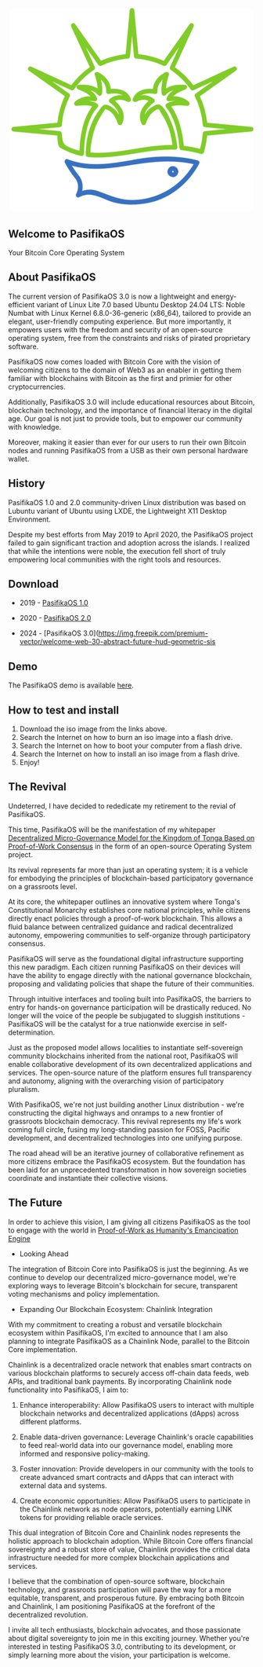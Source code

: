 <p align="center">
 <img width="500" src="https://github.com/EdwinLiavaa/pasifikaos/blob/main/logo.png">
</p>

## Welcome to PasifikaOS

Your Bitcoin Core Operating System

## About PasifikaOS 

The current version of PasifikaOS 3.0 is now a lightweight and energy-efficient variant of Linux Lite 7.0 based Ubuntu Desktop 24.04 LTS: Noble Numbat with Linux Kernel 6.8.0-36-generic (x86_64), tailored to provide an elegant, user-friendly computing experience. But more importantly, it empowers users with the freedom and security of an open-source operating system, free from the constraints and risks of pirated proprietary software.

PasifikaOS now comes loaded with Bitcoin Core with the vision of welcoming citizens to the domain of Web3 as an enabler in getting them familiar with blockchains with Bitcoin as the first and primier for other cryptocurrencies.

Additionally, PasifikaOS 3.0 will include educational resources about Bitcoin, blockchain technology, and the importance of financial literacy in the digital age. Our goal is not just to provide tools, but to empower our community with knowledge.

Moreover, making it easier than ever for our users to run their own Bitcoin nodes and running PasifikaOS from a USB as their own personal hardware wallet.

## History

PasifikaOS 1.0 and 2.0 community-driven Linux distribution was based on Lubuntu  variant of Ubuntu using LXDE, the Lightweight X11 Desktop Environment. 

Despite my best efforts from May 2019 to April 2020, the PasifikaOS project failed to gain significant traction and adoption across the islands. I realized that while the intentions were noble, the execution fell short of truly empowering local communities with the right tools and resources.

## Download

* 2019 - [PasifikaOS 1.0](https://drive.google.com/file/d/1BjPci7oPANdDT8ospCLiohrPbctCarCB/view?usp=sharing) 
  
* 2020 - [PasifikaOS 2.0](https://drive.google.com/file/d/1Q13ZXlrILQs8cMEFH2SAqaeBrvsJXFNy/view?usp=sharing) 
  
* 2024 - [PasifikaOS 3.0](https://img.freepik.com/premium-vector/welcome-web-30-abstract-future-hud-geometric-sis

## Demo

The PasifikaOS demo is available [here](https://youtu.be/gEWB5ppQmbI?si=cPyke5Yk_YW2tRPQ).

## How to test and install

1. Download the iso image from the links above.
2. Search the Internet on how to burn an iso image into a flash drive.
3. Search the Internet on how to boot your computer from a flash drive.
4. Search the Internet on how to install an iso image from a flash drive. 
5. Enjoy!

## The Revival

Undeterred, I have decided to rededicate my retirement to the revial of PasifikaOS.

This time, PasifikaOS will be the manifestation of my whitepaper [Decentralized Micro-Governance Model for the Kingdom of Tonga Based on Proof-of-Work Consensus](https://github.com/EdwinLiavaa/Whitepaper) in the form of an open-source Operating System project.

Its revival represents far more than just an operating system; it is a vehicle for embodying the principles of blockchain-based participatory governance on a grassroots level.

At its core, the whitepaper outlines an innovative system where Tonga's Constitutional Monarchy establishes core national principles, while citizens directly enact policies through a proof-of-work blockchain. This allows a fluid balance between centralized guidance and radical decentralized autonomy, empowering communities to self-organize through participatory consensus.

PasifikaOS will serve as the foundational digital infrastructure supporting this new paradigm. Each citizen running PasifikaOS on their devices will have the ability to engage directly with the national governance blockchain, proposing and validating policies that shape the future of their communities.

Through intuitive interfaces and tooling built into PasifikaOS, the barriers to entry for hands-on governance participation will be drastically reduced. No longer will the voice of the people be subjugated to sluggish institutions - PasifikaOS will be the catalyst for a true nationwide exercise in self-determination.

Just as the proposed model allows localities to instantiate self-sovereign community blockchains inherited from the national root, PasifikaOS will enable collaborative development of its own decentralized applications and services. The open-source nature of the platform ensures full transparency and autonomy, aligning with the overarching vision of participatory pluralism.

With PasifikaOS, we're not just building another Linux distribution - we're constructing the digital highways and onramps to a new frontier of grassroots blockchain democracy. This revival represents my life's work coming full circle, fusing my long-standing passion for FOSS, Pacific development, and decentralized technologies into one unifying purpose.

The road ahead will be an iterative journey of collaborative refinement as more citizens embrace the PasifikaOS ecosystem. But the foundation has been laid for an unprecedented transformation in how sovereign societies coordinate and instantiate their collective visions.

## The Future

In order to achieve this vision, I am giving all citizens PasifikaOS as the tool to engage with the world in [Proof-of-Work as Humanity's Emancipation Engine](https://github.com/EdwinLiavaa/liavaa.space/blob/main/blog/20240602/20240602.md)

* Looking Ahead

The integration of Bitcoin Core into PasifikaOS is just the beginning. As we continue to develop our decentralized micro-governance model, we're exploring ways to leverage Bitcoin's blockchain for secure, transparent voting mechanisms and policy implementation.

* Expanding Our Blockchain Ecosystem: Chainlink Integration

With my commitment to creating a robust and versatile blockchain ecosystem within PasifikaOS, I'm excited to announce that I am also planning to integrate PasifikaOS as a Chainlink Node, parallel to the Bitcoin Core implementation.

Chainlink is a decentralized oracle network that enables smart contracts on various blockchain platforms to securely access off-chain data feeds, web APIs, and traditional bank payments. By incorporating Chainlink node functionality into PasifikaOS, I aim to:

1. Enhance interoperability: Allow PasifikaOS users to interact with multiple blockchain networks and decentralized applications (dApps) across different platforms.

2. Enable data-driven governance: Leverage Chainlink's oracle capabilities to feed real-world data into our governance model, enabling more informed and responsive policy-making.

3. Foster innovation: Provide developers in our community with the tools to create advanced smart contracts and dApps that can interact with external data and systems.

4. Create economic opportunities: Allow PasifikaOS users to participate in the Chainlink network as node operators, potentially earning LINK tokens for providing reliable oracle services.

This dual integration of Bitcoin Core and Chainlink nodes represents the holistic approach to blockchain adoption. While Bitcoin Core offers financial sovereignty and a robust store of value, Chainlink provides the critical data infrastructure needed for more complex blockchain applications and services.

I believe that the combination of open-source software, blockchain technology, and grassroots participation will pave the way for a more equitable, transparent, and prosperous future. By embracing both Bitcoin and Chainlink, I am positioning PasifikaOS at the forefront of the decentralized revolution.

I invite all tech enthusiasts, blockchain advocates, and those passionate about digital sovereignty to join me in this exciting journey. Whether you're interested in testing PasifikaOS 3.0, contributing to its development, or simply learning more about the vision, your participation is welcome.